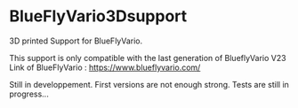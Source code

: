 # BlueFlyVario3Dsupport

3D printed Support for BlueFlyVario.

This support is only compatible with the last generation of BlueflyVario V23
Link of BlueFlyVario : https://www.blueflyvario.com/

Still in developpement. First versions are not enough strong. 
Tests are still in progress...
